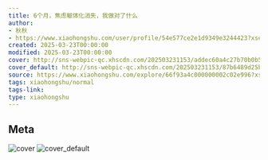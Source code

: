 ```yaml
---
title: 6个月，焦虑躯体化消失，我做对了什么
author:
- 秋秋
- https://www.xiaohongshu.com/user/profile/54e577ce2e1d9349e3244423?xsec_token=undefined
created: 2025-03-23T00:00:00
modified: 2025-03-23T00:00:00
cover: http://sns-webpic-qc.xhscdn.com/202503231153/addec60a4c27b70b0b56a9fcb03e52de/1040g2sg318b2jhkskc00401e9arssh139m3klr8!nc_n_webp_prv_1
cover_default: http://sns-webpic-qc.xhscdn.com/202503231153/87b6489d25b071ca9761f91bab7aafbc/1040g2sg318b2jhkskc00401e9arssh139m3klr8!nc_n_webp_mw_1
source: https://www.xiaohongshu.com/explore/66f93a4c000000002c02e996?xsec_token=ABAP5NjgrilQCE5NfFDnRVhSBVPjhBL_gOIqo6aJdlQQg=
tags: xiaohongshu/normal
tags-link:
type: xiaohongshu
---
```


## Meta

![cover](http://sns-webpic-qc.xhscdn.com/202503231153/addec60a4c27b70b0b56a9fcb03e52de/1040g2sg318b2jhkskc00401e9arssh139m3klr8!nc_n_webp_prv_1)
![cover_default](http://sns-webpic-qc.xhscdn.com/202503231153/87b6489d25b071ca9761f91bab7aafbc/1040g2sg318b2jhkskc00401e9arssh139m3klr8!nc_n_webp_mw_1)
